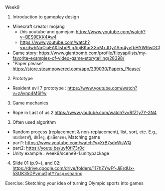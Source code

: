 Week9

1) Introduction to gameplay design
- Minecraft creator mojang 
   - (his youtube and gamejam https://www.youtube.com/watch?v=BES9EKK4Aw4 </br> 
   - https://www.youtube.com/watch?v=zdwhNqOiaEA&list=PLgAujBKarXXoMxJDyi1Am4yvfbHYWRwOC) </br>
- Game story: https://www.giantbomb.com/profile/flipyap/lists/my-favorite-examples-of-video-game-storytelling/28398/ </br> 
- "Paper please" https://store.steampowered.com/app/239030/Papers_Please/

2) Prototype
- Resident evil 7 prototype : https://www.youtube.com/watch?v=zAynp4MSIfw

3) Game mechanics
- Rope in Last of us 2 https://www.youtube.com/watch?v=RfZ1y7Y-2N4

3) Often used algorithm
- Random process (replacement & non-replacement), list, sort, etc. E.g., เกมส์เศรษฐี, บันไดงู, สุ่มเลือกของ, Matching game <br>
- part1: https://www.youtube.com/watch?v=XrB7sdxWsWQ <br>
- part2: https://youtu.be/uyf0fi73r0c <br>
- Unity example : week9/scene9-1.unitypackage

4) Slide 01 (p.9~), and 02: https://drive.google.com/drive/folders/117hZYwFf-JjErdUx-5SUK35DPvmuGptY?usp=sharing

Exercise: Sketching your idea of turning Olympic sports into games

